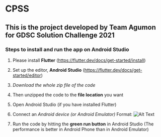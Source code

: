 # CPSS

## This is the project developed by Team Agumon for GDSC Solution Challenge 2021

### Steps to install and run the app on Android Studio
1.  Please install **Flutter** (https://flutter.dev/docs/get-started/install)
2.  Set up the editor, **Android Studio** (https://flutter.dev/docs/get-started/editor)
3.  *Download the whole zip file of the code*
4.  Then unzipped the code to the **file location** you want
5.  Open Android Studio (if you have installed Flutter)
6.  Connect an *Android device (or Android Emulator)*
Format: ![Alt Text](https://www.google.com/url?sa=i&url=https%3A%2F%2Fgithub.com%2Fflutter%2Fflutter%2Fissues%2F26529&psig=AOvVaw1ZZgne_spD2_Qt1LTIv7LB&ust=1618293341262000&source=images&cd=vfe&ved=0CAIQjRxqFwoTCIjLjdCC-O8CFQAAAAAdAAAAABAD)

7. Run the  code by hitting the **green run button** in Android Studio (The performance is better in Android Phone than in Android Emulator)

